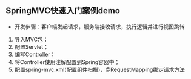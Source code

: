## SpringMVC快速入门案例demo
- 开发步骤：客户端发起请求，服务端接收请求，执行逻辑并进行视图跳转
1. 导入MVC包；
2. 配置Servlet；
3. 编写Controller；
4. 将Controller使用注解配置到Spring容器中；
5. 配置spring-mvc.xml(配置组件扫描)，@RequestMapping绑定请求方法